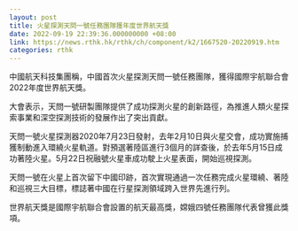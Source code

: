 ```yaml
---
layout: post
title: 火星探測天問一號任務團隊獲年度世界航天獎
date: 2022-09-19 22:39:36.000000000 +08:00
link: https://news.rthk.hk/rthk/ch/component/k2/1667520-20220919.htm
categories: rthk
---
```


中國航天科技集團稱，中國首次火星探測天問一號任務團隊，獲得國際宇航聯合會2022年度世界航天獎。

大會表示，天問一號研製團隊提供了成功探測火星的創新路徑，為推進人類火星探索事業和深空探測技術的發展作出了突出貢獻。

天問一號火星探測器2020年7月23日發射，去年2月10日與火星交會，成功實施捕獲制動進入環繞火星軌道。對預選著陸區進行3個月的詳查後，於去年5月15日成功著陸火星。5月22日祝融號火星車成功駛上火星表面，開始巡視探測。

天問一號在火星上首次留下中國印跡，首次實現通過一次任務完成火星環繞、著陸和巡視三大目標，標誌著中國在行星探測領域跨入世界先進行列。

世界航天獎是國際宇航聯合會設置的航天最高獎，嫦娥四號任務團隊代表曾獲此獎項。
